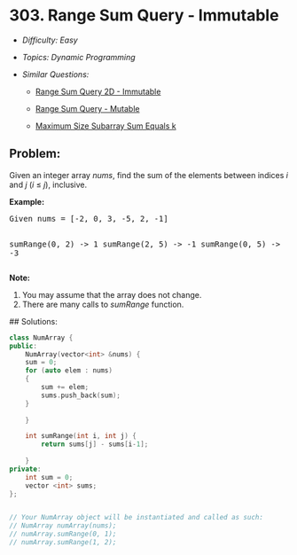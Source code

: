 # 303. Range Sum Query - Immutable

* *Difficulty: Easy*

* *Topics: Dynamic Programming*

* *Similar Questions:*

  * [Range Sum Query 2D - Immutable](./tests/range-sum-query-immutable.md)

  * [Range Sum Query - Mutable](./tests/range-sum-query-immutable.md)

  * [Maximum Size Subarray Sum Equals k](./tests/range-sum-query-immutable.md)

## Problem:

<p>Given an integer array <i>nums</i>, find the sum of the elements between indices <i>i</i> and <i>j</i> (<i>i</i> &le; <i>j</i>), inclusive.</p>

<p><b>Example:</b><br>
<pre>
Given nums = [-2, 0, 3, -5, 2, -1]

sumRange(0, 2) -> 1
sumRange(2, 5) -> -1
sumRange(0, 5) -> -3
</pre>
</p>

<p><b>Note:</b><br>
<ol>
<li>You may assume that the array does not change.</li>
<li>There are many calls to <i>sumRange</i> function.</li>
</ol>
</p>
## Solutions:

```c++
class NumArray {
public:
    NumArray(vector<int> &nums) {
    sum = 0;
    for (auto elem : nums)
    {
        sum += elem;
        sums.push_back(sum);
    }
    
    }

    int sumRange(int i, int j) {
        return sums[j] - sums[i-1];
        
    }
private:
    int sum = 0;
    vector <int> sums;
};


// Your NumArray object will be instantiated and called as such:
// NumArray numArray(nums);
// numArray.sumRange(0, 1);
// numArray.sumRange(1, 2);
```
